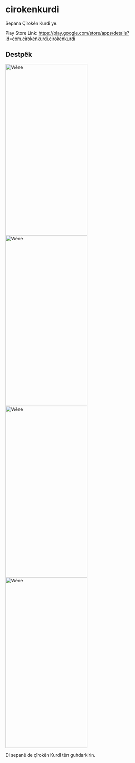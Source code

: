 # cirokenkurdi

Sepana Çîrokên Kurdî ye.

Play Store Link: <a href="https://play.google.com/store/apps/details?id=com.cirokenkurdi.cirokenkurdi">https://play.google.com/store/apps/details?id=com.cirokenkurdi.cirokenkurdi</a>

## Destpêk

<img src="https://play-lh.googleusercontent.com/hIEK1mzBt6yZXcjc8AbjetlopS368W_PcIsYWjmbIiKSaL1uebFs191ZRqkXsc7e0rQ=w2560-h1440" alt="Wêne" width="260" height="540">   <img src="https://play-lh.googleusercontent.com/3Q3pJAqt9NaHDFuOLDBqmCq8y7DC6rqsQEgi6YgOSEnO_565JK0Q48x5maSAioIjEx7-=w2560-h1440" alt="Wêne" width="260" height="540">   <img src="https://play-lh.googleusercontent.com/dc9JjtXqRDLEoSuZH_1fqoacS8KsdbXrH5F-1unMwgLQhXmnMBIlPmlF-yzZpnj1LQ=w2560-h1440" alt="Wêne" width="260" height="540">   <img src="https://play-lh.googleusercontent.com/NMEOra5x-y904M1ddcarVRKjoR0CbIkBvhfbjakm7DmUF1hrdMTKDuhhxh_HlPtDnMY=w2560-h1440" alt="Wêne" width="260" height="540">


Di sepanê de çîrokên Kurdî tên guhdarkirin.
